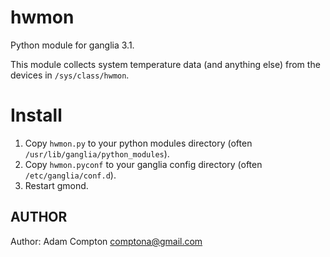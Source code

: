 hwmon
=====

Python module for ganglia 3.1.

This module collects system temperature data (and anything else) 
from the devices in `/sys/class/hwmon`.

Install
=======

1. Copy `hwmon.py` to your python modules directory (often `/usr/lib/ganglia/python_modules`).
2. Copy `hwmon.pyconf` to your ganglia config directory (often `/etc/ganglia/conf.d`).
3. Restart gmond.

## AUTHOR

Author: Adam Compton <comptona@gmail.com>
